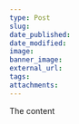 ```yaml
---
type: Post
slug: 
date_published: 
date_modified: 
image: 
banner_image: 
external_url: 
tags: 
attachments:
---
```

The content